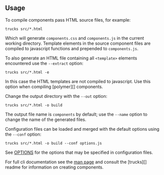 ## Usage

To compile components pass HTML source files, for example:

```shell
trucks src/*.html
```

Which will generate `components.css` and `components.js` in the current working directory. Template elements in the source component files are compiled to javascript functions and prepended to `components.js`.

To also generate an HTML file containing all `<template>` elements encountered use the `--extract` option:

```shell
trucks src/*.html -e
```

In this case the HTML templates are not compiled to javascript. Use this option when compiling [polymer][] components.

Change the output directory with the `--out` option:

```shell
trucks src/*.html -o build
```

The output file name is `components` by default; use the `--name` option to change the name of the generated files.

Configuration files can be loaded and merged with the default options using the `--conf` option:

```shell
trucks src/*.html -o build --conf options.js
```

See [OPTIONS](/doc/OPTIONS.md) for the options that may be specified in configuration files.

For full cli documentation see the [man page](/packages/trucks-cli/doc/man/trucks.1) and consult the [trucks][] readme for information on creating components.

